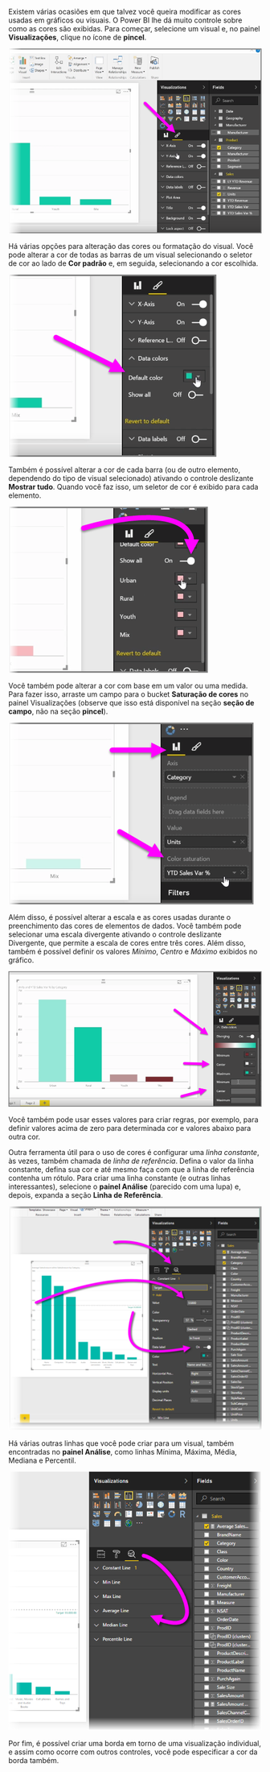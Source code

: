 Existem várias ocasiões em que talvez você queira modificar as cores usadas em gráficos ou visuais. O Power BI lhe dá muito controle sobre como as cores são exibidas. Para começar, selecione um visual e, no painel **Visualizações**, clique no ícone de **pincel**.

![](media/3-9a-modifying-colors/3-9a_1.png)

Há várias opções para alteração das cores ou formatação do visual. Você pode alterar a cor de todas as barras de um visual selecionando o seletor de cor ao lado de **Cor padrão** e, em seguida, selecionando a cor escolhida.

![](media/3-9a-modifying-colors/3-9a_2.png)

Também é possível alterar a cor de cada barra (ou de outro elemento, dependendo do tipo de visual selecionado) ativando o controle deslizante **Mostrar tudo**. Quando você faz isso, um seletor de cor é exibido para cada elemento.

![](media/3-9a-modifying-colors/3-9a_3.png)

Você também pode alterar a cor com base em um valor ou uma medida. Para fazer isso, arraste um campo para o bucket **Saturação de cores** no painel Visualizações (observe que isso está disponível na seção **seção de campo**, não na seção **pincel**).

![](media/3-9a-modifying-colors/3-9a_4.png)

Além disso, é possível alterar a escala e as cores usadas durante o preenchimento das cores de elementos de dados. Você também pode selecionar uma escala divergente ativando o controle deslizante Divergente, que permite a escala de cores entre três cores. Além disso, também é possível definir os valores *Mínimo*, *Centro* e *Máximo* exibidos no gráfico.

![](media/3-9a-modifying-colors/3-9a_5.png)

Você também pode usar esses valores para criar regras, por exemplo, para definir valores acima de zero para determinada cor e valores abaixo para outra cor.

Outra ferramenta útil para o uso de cores é configurar uma *linha constante*, às vezes, também chamada de *linha de referência*. Defina o valor da linha constante, defina sua cor e até mesmo faça com que a linha de referência contenha um rótulo. Para criar uma linha constante (e outras linhas interessantes), selecione o **painel Análise** (parecido com uma lupa) e, depois, expanda a seção **Linha de Referência**.

![](media/3-9a-modifying-colors/3-9a_6.png)

Há várias outras linhas que você pode criar para um visual, também encontradas no **painel Análise**, como linhas Mínima, Máxima, Média, Mediana e Percentil.

![](media/3-9a-modifying-colors/3-9a_7.png)

Por fim, é possível criar uma borda em torno de uma visualização individual, e assim como ocorre com outros controles, você pode especificar a cor da borda também.

